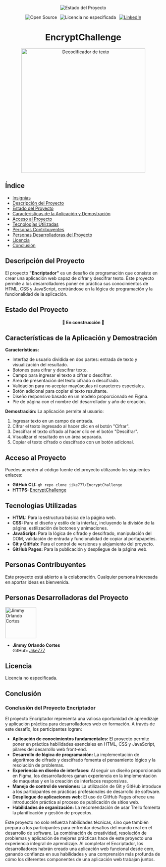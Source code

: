 <p align="center"> 
   <img src="https://img.shields.io/badge/STATUS-EN%20DESARROLLO-green" alt="Estado del Proyecto">
</p>

<p align="center" style="display: flex; justify-content: center; gap: 10px;"> 
   <img src="https://img.shields.io/badge/STATUS-Open%20Source-green" alt="Open Source"> 
   <img src="https://img.shields.io/badge/License-not%20specified-red" alt="Licencia no especificada"> 
   <a href="https://www.linkedin.com/in/jimmy-orlando-cortes-1aa270139/">
      <img src="https://img.shields.io/badge/LinkedIn-Jimmy%20Orlando%20Cortes-blue" alt="LinkedIn">
   </a>
</p>

<h1 align="center">EncryptChallenge</h1>

<p align="center">
  <img src="https://github.com/user-attachments/assets/16320c20-d87a-4178-8c53-5eeb17fe09de" alt="Decodificador de texto" width="400">
</p>


## Índice
- [Insignias](#insignias)
- [Descripción del Proyecto](#descripción-del-proyecto)
- [Estado del Proyecto](#estado-del-proyecto)
- [Características de la Aplicación y Demostración](#características-de-la-aplicación-y-demostración)
- [Acceso al Proyecto](#acceso-al-proyecto)
- [Tecnologías Utilizadas](#tecnologías-utilizadas)
- [Personas Contribuyentes](#personas-contribuyentes)
- [Personas Desarrolladoras del Proyecto](#personas-desarrolladoras-del-proyecto)
- [Licencia](#licencia)
- [Conclusión](#conclusión)

## Descripción del Proyecto
El proyecto **"Encriptador"** es un desafío de programación que consiste en crear una aplicación web capaz de cifrar y descifrar texto. Este proyecto permite a los desarrolladores poner en práctica sus conocimientos de HTML, CSS y JavaScript, centrándose en la lógica de programación y la funcionalidad de la aplicación.

## Estado del Proyecto
<h4 align="center"> 🚧 En construcción 🚧 </h4>

## Características de la Aplicación y Demostración
**Características:**
- Interfaz de usuario dividida en dos partes: entrada de texto y visualización del resultado.
- Botones para cifrar y descifrar texto.
- Campo para ingresar el texto a cifrar o descifrar.
- Área de presentación del texto cifrado o descifrado.
- Validación para no aceptar mayúsculas ni caracteres especiales.
- Botón adicional para copiar el texto resultante.
- Diseño responsivo basado en un modelo proporcionado en Figma.
- Pie de página con el nombre del desarrollador y año de creación.

**Demostración:**
La aplicación permite al usuario:
1. Ingresar texto en un campo de entrada.
2. Cifrar el texto ingresado al hacer clic en el botón "Cifrar".
3. Descifrar el texto cifrado al hacer clic en el botón "Descifrar".
4. Visualizar el resultado en un área separada.
5. Copiar el texto cifrado o descifrado con un botón adicional.

## Acceso al Proyecto
Puedes acceder al código fuente del proyecto utilizando los siguientes enlaces:

- **GitHub CLI:** `gh repo clone jike777/EncryptChallenge`
- **HTTPS:** [EncryptChallenge](https://github.com/jike777/EncryptChallenge.git)

## Tecnologías Utilizadas
- **HTML:** Para la estructura básica de la página web.
- **CSS:** Para el diseño y estilo de la interfaz, incluyendo la división de la página, estilización de botones y animaciones.
- **JavaScript:** Para la lógica de cifrado y descifrado, manipulación del DOM, validación de entrada y funcionalidad de copiar al portapapeles.
- **Git y GitHub:** Para el control de versiones y alojamiento del proyecto.
- **GitHub Pages:** Para la publicación y despliegue de la página web.

## Personas Contribuyentes
Este proyecto está abierto a la colaboración. Cualquier persona interesada en aportar ideas es bienvenida.

## Personas Desarrolladoras del Proyecto
<p align="left">
   <img src="https://github.com/user-attachments/assets/233b8aab-a134-40c0-84c5-793c51706cdd" width="100" alt="Jimmy Orlando Cortes">
</p>

- **Jimmy Orlando Cortes**  
  GitHub: [Jike777](https://github.com/jike777)

## Licencia
Licencia no especificada.

## Conclusión
### Conclusión del Proyecto Encriptador
El proyecto Encriptador representa una valiosa oportunidad de aprendizaje y aplicación práctica para desarrolladores web en formación. A través de este desafío, los participantes logran:

- **Aplicación de conocimientos fundamentales:** El proyecto permite poner en práctica habilidades esenciales en HTML, CSS y JavaScript, pilares del desarrollo web front-end.
- **Desarrollo de lógica de programación:** La implementación de algoritmos de cifrado y descifrado fomenta el pensamiento lógico y la resolución de problemas.
- **Experiencia en diseño de interfaces:** Al seguir un diseño proporcionado en Figma, los desarrolladores ganan experiencia en la implementación de maquetas y en la creación de interfaces responsivas.
- **Manejo de control de versiones:** La utilización de Git y GitHub introduce a los participantes en prácticas profesionales de desarrollo de software.
- **Despliegue de aplicaciones web:** El uso de GitHub Pages ofrece una introducción práctica al proceso de publicación de sitios web.
- **Habilidades de organización:** La recomendación de usar Trello fomenta la planificación y gestión de proyectos.

Este proyecto no solo refuerza habilidades técnicas, sino que también prepara a los participantes para enfrentar desafíos del mundo real en el desarrollo de software. La combinación de creatividad, resolución de problemas y aplicación de mejores prácticas hace de este proyecto una experiencia integral de aprendizaje.
Al completar el Encriptador, los desarrolladores habrán creado una aplicación web funcional desde cero, ganando confianza en sus habilidades y una comprensión más profunda de cómo los diferentes componentes de una aplicación web trabajan juntos.

